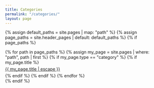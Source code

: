 ```yaml
---
title: Categories
permalink: "/categories/"
layout: page
---
```


{% assign default_paths = site.pages | map: "path" %}
{% assign page_paths = site.header_pages | default: default_paths %}
{% if page_paths %}
  <div>
    {% for path in page_paths %}
      {% assign my_page = site.pages | where: "path", path | first %}
        {% if my_page.type == "category" %}
          {% if my_page.title %}
            <div style="padding: 5px 0px;">
              <a class="page-link" href="{{ my_page.url | relative_url }}">{{ my_page.title | escape }}</a>
            </div>
          {% endif %}
        {% endif %}
    {% endfor %}
  </div>
{% endif %}